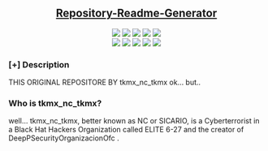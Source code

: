 <h2 align="center"><u>Repository-Readme-Generator</u></h2>

<p align="center">
    <img src="https://img.shields.io/github/stars/tkmx_nc_tkmx /TKMX-NC-TKMX?style=for-the-badge&color=orange">
    <img src="https://img.shields.io/github/forks/tkmx_nc_tkmx /TKMX-NC-TKMX?style=for-the-badge&color=purple">
    <img src="https://img.shields.io/github/license/tkmx_nc_tkmx /TKMX-NC-TKMX?style=for-the-badge&color=blue">
    <img src="https://img.shields.io/github/issues/tkmx_nc_tkmx /TKMX-NC-TKMX?style=for-the-badge&color=red">
    <img src="https://img.shields.io/github/contributors/tkmx_nc_tkmx /TKMX-NC-TKMX?style=for-the-badge&color=cyan">
<br>
    <img src="https://img.shields.io/badge/Author-tkmx_nc_tkmx -magenta?style=flat-square">
    <img src="https://img.shields.io/badge/Open%20Source-Yes-orange?style=flat-square">
    <img src="https://img.shields.io/badge/Maintained-Yes-cyan?style=flat-square">
    <img src="https://img.shields.io/badge/Made%20In-Nicaragua-green?style=flat-square">
    <img src="https://img.shields.io/badge/Written%20In-Php Python HTML  SQL SQLi Js Java Css C++-blue?style=flat-square">
<br>
  
</p>

### [+] Description
THIS ORIGINAL REPOSITORE BY tkmx_nc_tkmx
ok...  but..
### Who is tkmx_nc_tkmx?
well... tkmx_nc_tkmx, better known as NC or SICARIO, is a Cyberterrorist in a Black Hat Hackers Organization called ELITE 6-27 and the creator of DeepPSecurityOrganizacionOfc .
